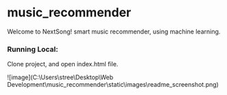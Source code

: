 # music_recommender
Welcome to NextSong! smart music recommender, using machine learning.


### Running Local:

Clone project, and open index.html file.



![image](C:\Users\stree\Desktop\Web Development\music_recommender\static\images\readme_screenshot.png)
